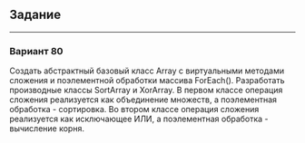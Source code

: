 ﻿## Задание 
***
### Вариант 80
Создать абстрактный базовый класс Array с виртуальными методами сложения и поэлементной обработки массива ForEach(). Разработать производные классы SortArray и XorArray. В первом классе операция сложения реализуется как объединение множеств, а поэлементная обработка - сортировка. Во втором классе операция сложения реализуется как исключающее ИЛИ, а поэлементная обработка - вычисление корня.